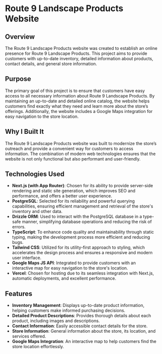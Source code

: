 # Route 9 Landscape Products Website

## Overview

The Route 9 Landscape Products website was created to establish an online presence for Route 9 Landscape Products. This project aims to provide customers with up-to-date inventory, detailed information about products, contact details, and general store information.

## Purpose

The primary goal of this project is to ensure that customers have easy access to all necessary information about Route 9 Landscape Products. By maintaining an up-to-date and detailed online catalog, the website helps customers find exactly what they need and learn more about the store’s offerings. Additionally, the website includes a Google Maps integration for easy navigation to the store location.

## Why I Built It

The Route 9 Landscape Products website was built to modernize the store’s outreach and provide a convenient way for customers to access information. The combination of modern web technologies ensures that the website is not only functional but also performant and user-friendly.

## Technologies Used

- **Next.js (with App Router)**: Chosen for its ability to provide server-side rendering and static site generation, which improves SEO and performance, and offers a better user experience.
- **PostgreSQL**: Selected for its reliability and powerful querying capabilities, ensuring efficient management and retrieval of the store's inventory and other data.
- **Drizzle ORM**: Used to interact with the PostgreSQL database in a type-safe manner, simplifying database operations and reducing the risk of errors.
- **TypeScript**: To enhance code quality and maintainability through static typing, making the development process more efficient and reducing bugs.
- **Tailwind CSS**: Utilized for its utility-first approach to styling, which accelerates the design process and ensures a responsive and modern user interface.
- **Google Maps JS API**: Integrated to provide customers with an interactive map for easy navigation to the store's location.
- **Vercel**: Chosen for hosting due to its seamless integration with Next.js, automatic deployments, and excellent performance.

## Features

- **Inventory Management**: Displays up-to-date product information, helping customers make informed purchasing decisions.
- **Detailed Product Descriptions**: Provides thorough details about each product, including images and descriptions.
- **Contact Information**: Easily accessible contact details for the store.
- **Store Information**: General information about the store, its location, and services offered.
- **Google Maps Integration**: An interactive map to help customers find the store location effortlessly.

